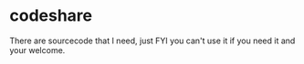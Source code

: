 # codeshare
There are sourcecode that I need, just FYI you can't use it if you need it and your welcome. 
